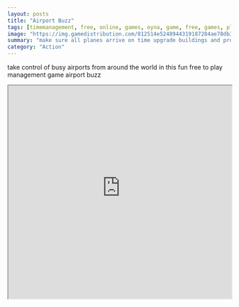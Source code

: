```yaml
---
layout: posts
title: "Airport Buzz"
tags: [timemanagement, free, online, games, oyna, game, free, games, play, play, games]
image: "https://img.gamedistribution.com/812514e5248944319187284ae78db311.jpg"
summary: "make sure all planes arrive on time upgrade buildings and provide the best experience to your customers  free online games oyna game free games play play games"
category: "Action"
---
```


take control of busy airports from around the world in this fun free to play management game airport buzz

<iframe width="100%" height="480px;" src="https://html5.gamedistribution.com/812514e5248944319187284ae78db311/"></iframe>